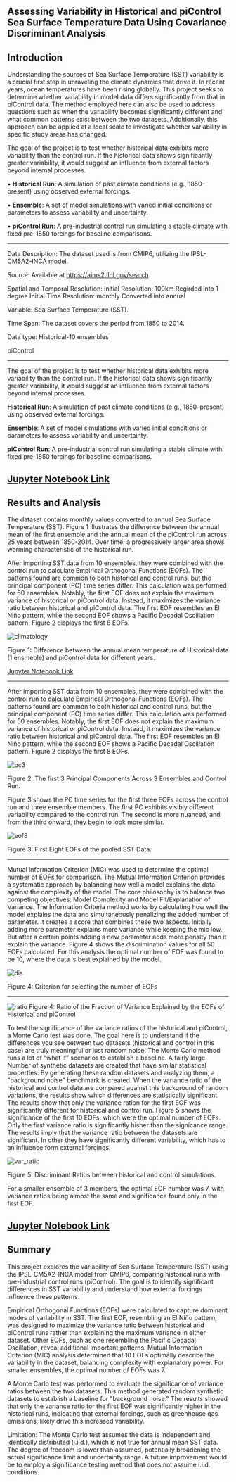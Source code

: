 Assessing Variability in Historical and piControl Sea Surface Temperature Data Using Covariance Discriminant Analysis
---
## Introduction

Understanding the sources of Sea Surface Temperature (SST) variability is a crucial first step in unraveling the climate dynamics that drive it. In recent years, ocean temperatures have been rising globally. This project seeks to determine whether variability in model data differs significantly from that in piControl data. The method employed here can also be used to address questions such as when the variability becomes significantly different and what common patterns exist between the two datasets. Additionally, this approach can be applied at a local scale to investigate whether variability in specific study areas has changed.


The goal of the project is to test whether historical data exhibits more variability than the control run. If the historical data shows significantly greater variability, it would suggest an influence from external factors beyond internal processes.

•  **Historical Run**: A simulation of past climate conditions (e.g., 1850–present) using observed external forcings.

•  **Ensemble**: A set of model simulations with varied initial conditions or parameters to assess variability and uncertainty.

•  **piControl Run**: A pre-industrial control run simulating a stable climate with fixed pre-1850 forcings for baseline comparisons.

---
Data Description:
The dataset used is from CMIP6, utilizing the IPSL-CM5A2-INCA model. 

Source:
Available at https://aims2.llnl.gov/search

Spatial and Temporal Resolution:
Initial Resolution: 100km
Regirded into 1 degree
Initial Time Resolution: monthly
Converted into annual

Variable:
Sea Surface Temperature (SST).

Time Span:
The dataset covers the period from 1850 to 2014.

Data type: 
Historical-10 ensembles

piControl

---
The goal of the project is to test whether historical data exhibits more variability than the control run. If the historical data shows significantly greater variability, it would suggest an influence from external factors beyond internal processes.

**Historical Run**: A simulation of past climate conditions (e.g., 1850–present) using observed external forcings.

**Ensemble**: A set of model simulations with varied initial conditions or parameters to assess variability and uncertainty.

**piControl Run**: A pre-industrial control run simulating a stable climate with fixed pre-1850 forcings for baseline comparisons.

[Jupyter Notebook Link](https://github.com/Aahelee/CLIM680_project_/blob/main/Regridding_data.ipynb)
---
## Results and Analysis

The dataset contains monthly values converted to annual Sea Surface Temperature (SST). Figure 1 illustrates the difference between the annual mean of the first ensemble and the annual mean of the piControl run across 25 years between 1850-2014. Over time, a progressively larger area shows warming characteristic of the historical run.

After importing SST data from 10 ensembles, they were combined with the control run to calculate Empirical Orthogonal Functions (EOFs). The patterns found are common to both historical and control runs, but the principal component (PC) time series differ. This calculation was performed for 50 ensembles. Notably, the first EOF does not explain the maximum variance of historical or piControl data. Instead, it maximizes the variance ratio between historical and piControl data. The first EOF resembles an El Niño pattern, while the second EOF shows a Pacific Decadal Oscillation pattern. Figure 2 displays the first 8 EOFs. 

![climatology](https://github.com/user-attachments/assets/e972a434-80fb-427c-b808-1afa19e7a14f)

Figure 1: Difference between the annual mean temperature of Historical data (1 ensmeble) and piControl data for different years.

[Jupyter Notebook Link](https://github.com/Aahelee/CLIM680_project_/blob/main/covariance_discriminant_analysis.ipynb)

---
After importing SST data from 10 ensembles, they were combined with the control run to calculate Empirical Orthogonal Functions (EOFs). The patterns found are common to both historical and control runs, but the principal component (PC) time series differ. This calculation was performed for 50 ensembles. Notably, the first EOF does not explain the maximum variance of historical or piControl data. Instead, it maximizes the variance ratio between historical and piControl data. The first EOF resembles an El Niño pattern, while the second EOF shows a Pacific Decadal Oscillation pattern. Figure 2 displays the first 8 EOFs. 

![pc3](https://github.com/user-attachments/assets/6e267686-96e8-4c3c-9559-6a5f590a504c)

Figure 2: The first 3 Principal Components Across 3 Ensembles and Control Run.

Figure 3 shows the PC time series for the first three EOFs across the control run and three ensemble members. The first PC exhibits visibly different variability compared to the control run. The second is more nuanced, and from the third onward, they begin to look more similar.

![eof8](https://github.com/user-attachments/assets/32a9a4f8-3c38-4edb-983d-6f0b16a889ea)

Figure 3: First Eight EOFs of the pooled SST Data.

---
Mutual information Criterion (MIC) was used to determine the optimal number of EOFs for comparison. The Mutual Information Criterion provides a systematic approach by balancing how well a model explains the data against the complexity of the model. The core philosophy is to balance two competing objectives: Model Complexity and Model Fit/Explanation of Variance. The Information Criteria method works by calculating how well the model explains the data and simultaneously penalizing the added number of parameter. It creates a score that combines these two aspects. Initially adding more parameter explains more variance while keeping the mic low. But after a certain points adding a new parameter adds more penalty than it explain the variance. Figure 4 shows the discrimination values for all 50 EOFs calculated. For this analysis the optimal number of EOF was found to be 10, where the data is best explained by the model. 

![dis](https://github.com/user-attachments/assets/eb871262-0bf4-4378-9538-37ca5f1ddfc6)

Figure 4: Criterion for selecting the number of EOFs

---
![ratio](https://github.com/user-attachments/assets/0f2326d4-e424-4ebe-8f4a-4e33ebe4ab55)
Figure 4: Ratio of the Fraction of Variance Explained by the EOFs of Historical and piControl

To test the significance of the variance ratios of the historical and piControl, a Monte Carlo test was done. The goal here is to understand if the differences you see between two datasets (historical and control in this case) are truly meaningful or just random noise. The Monte Carlo method runs a lot of “what if” scenarios to establish a baseline. A fairly large
Number of synthetic datasets are created that have similar statistical properties. By generating these random datasets and analyzing them, a "background noise" benchmark is created. When the variance ratio of the historical and control data are compared against this background of random variations, the results show which differences are statistically significant. The results show that only the variance ration for the first EOF was significantly different for historical and control run. Figure 5 shows the significance of the first 10 EOFs, which were the optimal number of EOFs. Only the first variance ratio is significantly hisher than the signicance range. The results imply that the variance ratio between the datasets are significant. In other they have significantly different variability, which has to an influence form external forcings. 

![var_ratio](https://github.com/user-attachments/assets/2ea2034d-16d6-4e3e-ad0e-5d85358db5a1)

Figure 5: Discriminant Ratios between historical and control simulations.

For a smaller ensemble of 3 members, the optimal EOF number was 7, with variance ratios being almost the same and significance found only in the first EOF.

[Jupyter Notebook Link](https://github.com/Aahelee/CLIM680_project_/blob/main/covariance_discriminant_analysis.ipynb)
---
## Summary 

This project explores the variability of Sea Surface Temperature (SST) using the IPSL-CM5A2-INCA model from CMIP6, comparing historical runs with pre-industrial control runs (piControl). The goal is to identify significant differences in SST variability and understand how external forcings influence these patterns.

Empirical Orthogonal Functions (EOFs) were calculated to capture dominant modes of variability in SST. The first EOF, resembling an El Niño pattern, was designed to maximize the variance ratio between historical and piControl runs rather than explaining the maximum variance in either dataset. Other EOFs, such as one resembling the Pacific Decadal Oscillation, reveal additional important patterns. Mutual Information Criterion (MIC) analysis determined that 10 EOFs optimally describe the variability in the dataset, balancing complexity with explanatory power. For smaller ensembles, the optimal number of EOFs was 7.

A Monte Carlo test was performed to evaluate the significance of variance ratios between the two datasets. This method generated random synthetic datasets to establish a baseline for "background noise." The results showed that only the variance ratio for the first EOF was significantly higher in the historical runs, indicating that external forcings, such as greenhouse gas emissions, likely drive this increased variability.

Limitation: The Monte Carlo test assumes the data is independent and identically distributed (i.i.d.), which is not true for annual mean SST data. The degree of freedom is lower than assumed, potentially broadening the actual significance limit and uncertainty range. A future improvement would be to employ a significance testing method that does not assume i.i.d. conditions.




